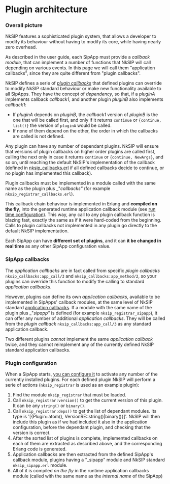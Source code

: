 # Plugin architecture

### Overall picture

NkSIP features a sophisticated plugin system, that allows a developer to modify its behaviour without having to modify its core, while having nearly zero overhead.

As described in the user guide, each SipApp must provide a _callback module_, that can implement a number of functions that NkSIP will call depending on various events. In this page we will call them "application callbacks", since they are quite different from "plugin callbacks".

NkSIP defines a serie of [_plugin callbacks_](plugin_callbacks.md) that defined plugins can override to modify NkSIP standard behaviour or make new functionality available to all SipApps. They have the concept of _dependency_, so that, if a _pluginA_ implements callback _callback1_, and another plugin _pluginB_ also implements _callback1_:
* If _pluginA_ depends on _pluginB_, the _callback1_ version of _pluginB_ is the one that will be called first, and only if it returns `continue` or `{continue, list()}` the version of `pluginA` would be called.
* If none of them depend on the other, the order in which the callbacks are called is not defined.

Any plugin can have any number of dependant plugins. NkSIP will ensure that versions of plugin callbacks on higher order plugins are called first, calling the next only in case it returns `continue` or `{continue, NewArgs}`, and so on, until reaching the default NkSIP's implementation of the callback (defined in [nksip_callbacks.erl](../../src/nksip_callbacks.erl) if all defined callbacks decide to continue, or no plugin has implemented this callback).

Plugin callbacks must be implemented in a module called with the same name as the plugin plus _"_callbacks"_ (for example `nksip_registrar_callbacks.erl`).

This callback chain behaviour is implemented in Erlang and **compiled on the fly**, into the generated runtime application callback module (see [run time configuration](runtime_configuration.md)). This way, any call to any plugin callback function is blazing fast, exactly the same as if it were hard-coded from the beginning. Calls to plugin callbacks not implemented in any plugin go directly to the default NkSIP implementation.

Each SipApp can have **different set of plugins**, and it can **it be changed in real time** as any other SipApp configuration value.


### SipApp callbacks

The _application callbacks_ are in fact called from specific _plugin callbacks_ `nksip_callbacks:app_call/3` and `nksip_callbacks:app_method/2`, so your plugins can override this function to modify the calling to standard _application callbacks_.

However, plugins can define its own _application callbacks_, available to be implemented in SipApps' callback modules, at the same level of NkSIP standard [application callbacks](../reference/callback_functions.md). If a module with the same name of the plugin plus _"_sipapp"_ is defined (for example `nksip_registrar_sipapp`), it can offer any number of additional _application callbacks_. They will be called from the _plugin callback_ `nksip_callbacks:app_call/3` as any standard application callback.

Two different plugins _cannot_ implement the same _application callback_ twice, and they cannot reimplement any of the currently defined NkSIP standard application callbacks. 


### Plugin configuration


When a SipApp starts, [you can configure it](../guide/start_a_sipapp.md) to activate any number of the currently installed plugins. For each defined plugin NkSIP will perform a serie of actions (`nksip_registrar` is used as an example plugin): 
1. Find the module `nksip_registrar` that must be loaded.
1. Call `nksip_registrar:version()` to get the current version of this plugin. It can be any `string()` or `binary()`.
1. Call `nksip_registrar:deps()` to get the list of dependant modules. Its type is '[{Plugin::atom(), VersionRE::string()|binary()}]'. NkSIP will then include this plugin as if we had included it also in the application configuration, before the dependant plugin, and checking that the version is correct.
1. After the sorted list of plugins is complete, implemented callbacks on each of them are extracted as described above, and the corresponding Erlang code is generated.
1. Application callbacks are then extracted from the defined SipApp's callback module, plugins having a "_sipapp" module and NkSIP standard `nksip_sipapp.erl` module.
1. All of it is compiled _on the fly_ in the runtime application callbacks module (called with the same name as the _internal name_ of the SipApp) 

